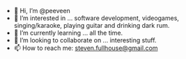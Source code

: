 - 👋 Hi, I’m @peeveen
- 👀 I’m interested in ... software development, videogames, singing/karaoke, playing guitar and drinking dark rum.
- 🌱 I’m currently learning ... all the time.
- 💞️ I’m looking to collaborate on ... interesting stuff.
- 📫 How to reach me: steven.fullhouse@gmail.com

<!---
peeveen/peeveen is a ✨ special ✨ repository because its `README.md` (this file) appears on your GitHub profile.
You can click the Preview link to take a look at your changes.
--->
